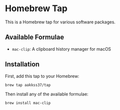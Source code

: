 # Homebrew Tap

This is a Homebrew tap for various software packages.

## Available Formulae

- `mac-clip`: A clipboard history manager for macOS

## Installation

First, add this tap to your Homebrew:

```bash
brew tap aakkss37/tap
```

Then install any of the available formulae:

```bash
brew install mac-clip
```
